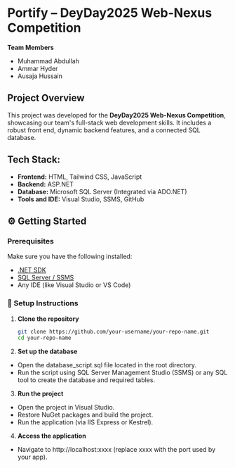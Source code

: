 # Portify – DeyDay2025 Web-Nexus Competition

**Team Members**  
- Muhammad Abdullah  
- Ammar Hyder  
- Ausaja Hussain  

## Project Overview  
This project was developed for the **DeyDay2025 Web-Nexus Competition**, showcasing our team's full-stack web development skills. It includes a robust front end, dynamic backend features, and a connected SQL database.

## Tech Stack:
- **Frontend:** HTML, Tailwind CSS, JavaScript
- **Backend:** ASP.NET
- **Database:** Microsoft SQL Server (Integrated via ADO.NET)
- **Tools and IDE:** Visual Studio, SSMS, GitHub

## ⚙️ Getting Started  

### Prerequisites  
Make sure you have the following installed:  
- [.NET SDK](https://dotnet.microsoft.com/en-us/download)  
- [SQL Server / SSMS](https://learn.microsoft.com/en-us/sql/ssms/download-sql-server-management-studio-ssms)  
- Any IDE (like Visual Studio or VS Code)  

### 🔧 Setup Instructions  

1. **Clone the repository**
   ```bash
   git clone https://github.com/your-username/your-repo-name.git
   cd your-repo-name
   
2. **Set up the database**
- Open the database_script.sql file located in the root directory.
- Run the script using SQL Server Management Studio (SSMS) or any SQL tool to create the database and required tables.

3. **Run the project**
- Open the project in Visual Studio.
- Restore NuGet packages and build the project.
- Run the application (via IIS Express or Kestrel).

4. **Access the application**
- Navigate to http://localhost:xxxx (replace xxxx with the port used by your app).
